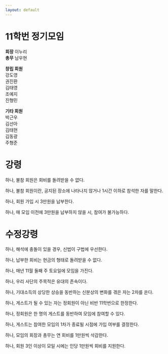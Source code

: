 ```yaml
---
layout: default
---
```


# 11학번 정기모임
**회장** 이누리  
**총무** 남우현  

**창립 회원**  
강도영  
권진환  
김태영  
조예지  
진형민  

**기타 회원**  
박근우  
김선아  
김태현  
김동광  
주형준  

# 강령
하나, 불참 회원은 회비를 돌려받을 수 없다.  

하나, 불참 회원이란, 공지된 장소에 나타나지 않거나 1시간 이하로 참석한 자를 말한다.  

하나, 회원 가입 시 3만원을 납부한다.  

하나, 매 모임 이전에 3만원을 납부하지 않을 시, 참여가 불가능하다.

# 수정강령
하나, 해석에 충돌이 있을 경우, 신법이 구법에 우선한다.  

하나, 납부한 회비는 현금의 형태로 돌려받을 수 없다.  

하나, 매년 11월 둘째 주 토요일에 모임을 가진다.  

하나, 우리 사단의 주목적은 유대의 존속이다.  

하나, 기대소득의 상당한 상승을 동반하는 신분상의 변화를 겪은 자는 2차를 쏜다.  

하나, 게스트가 될 수 있는 자는 정회원이 아닌 비반 11학번으로 한정한다.  

하나, 정회원은 한 명의 게스트를 동반하여 모임에 참여할 수 있다.  

하나, 게스트는 참여한 모임의 1차가 종료될 시점에 가입 여부를 결정한다.  

하나, 모임의 회장과 총무는 연 회비를 1만원씩 삭감한다.

하나, 회원 3인 이상이 모일 시에는 인당 1만원씩 회비를 지원한다.  